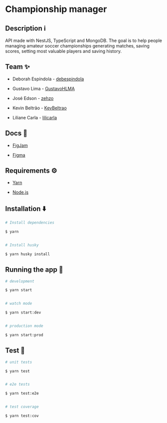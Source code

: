 
# Championship manager

## Description ℹ️

API made with NestJS, TypeScript and MongoDB. The goal is to help people managing amateur soccer championships generating matches, saving scores, setting most valuable players and saving history.

## Team ✨

- Deborah Espíndola - [debespindola](https://github.com/debespindola)

- Gustavo Lima - [GustavoHLMA](https://github.com/GustavoHLMA)

- José Edson - [zehzo](https://github.com/zehzo)

- Kevin Beltrão - [KevBeltrao](https://github.com/KevBeltrao)

- Liliane Carla - [lilicarla](https://github.com/lilicarla)

  

## Docs 📄

- [FigJam](https://www.figma.com/file/NWOAZkxsBqd6wczWCMSAOP/Engenharia-de-Software?node-id=0%3A1)

- [Figma](https://www.figma.com/file/j2VInCxyhtgkXQpdJRzr6z/App-Peladas?node-id=0%3A1)

  

## Requirements ⚙️

- [Yarn](https://yarnpkg.com/)

- [Node.js](https://nodejs.org/en/)

## Installation ⬇️

```bash
# Install dependencies

$ yarn


# Install husky

$ yarn husky install

```

  

## Running the app 🏃

  

  

```bash
# development

$ yarn start


# watch mode

$ yarn start:dev


# production mode

$ yarn start:prod

```

  

  

## Test 🧪
```bash
# unit tests

$ yarn test


# e2e tests

$ yarn test:e2e


# test coverage

$ yarn test:cov

```
